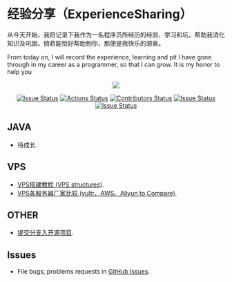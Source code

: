 # 经验分享（ExperienceSharing）
从今天开始，我将记录下我作为一名程序员所经历的经验、学习和坑，帮助我消化知识及巩固。倘若能恰好帮助到你，那便是我快乐的源泉。

From today on, I will record the experience, learning and pit I have gone through in my career as a programmer, so that I can grow. It is my honor to help you

<p align="center">
<a href="https://github.com/XiaoTiJun/ExperienceSharing/blob/master/VPS/image/wechat.png"><img src="https://img.shields.io/static/v1?label=WeChat&message=XiaoTiJun97&color=violet&logo=wechat">
</p>

<p align="center">
<a href="https://marketplace.visualstudio.com/items?itemName=XiaoTiJun.ExperienceSharing"><img src="https://img.shields.io/github/issues/XiaoTiJun/ExperienceSharing" alt="Issue Status"></a>
<a href="https://github.com/XiaoTiJun/ExperienceSharing/actions"><img src="https://img.shields.io/github/workflow/status/XiaoTiJun/ExperienceSharing/CI?style=flat-square" alt="Actions Status"></a>
<a href="https://github.com/XiaoTiJun/ExperienceSharing/graphs/contributors"><img src="https://img.shields.io/github/contributors/XiaoTiJun/ExperienceSharing.svg?style=flat-square" alt="Contributors Status"></a>
<a href="https://github.com/XiaoTiJun/ExperienceSharing/releases"><img src="https://img.shields.io/github/v/tag/XiaoTiJun/ExperienceSharing?label=version" alt="Issue Status"></a>
<a href="https://github.com/XiaoTiJun/ExperienceSharing"><img src="https://img.shields.io/github/stars/XiaoTiJun/ExperienceSharing.svg?style=social&label=github%20stars" alt="Issue Status"></a>
</p>

## JAVA
- 待成长.

## VPS
- [VPS搭建教程 (VPS structures)](./VPS/VPSStructures.md).
- [VPS各服务器厂家比较 (vultr、AWS、Aliyun to Compare)](./VPS/VPSCompare.md).

## OTHER
- [提交分支入开源项目](./other/fork-push-pullRequest.md).


## Issues
- File bugs, problems requests in [GitHub Issues](https://github.com/XiaoTiJun/ExperienceSharing/issues).